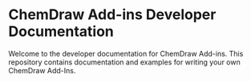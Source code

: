 # ChemDraw Add-ins Developer Documentation

Welcome to the developer documentation for ChemDraw Add-ins. This repository contains documentation and examples 
for writing your own ChemDraw Add-Ins.
